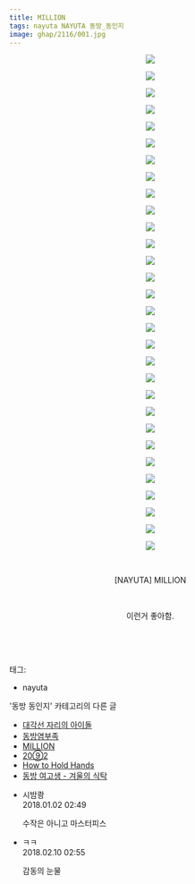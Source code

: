 ```yaml
---
title: MILLION
tags: nayuta NAYUTA 동방_동인지
image: ghap/2116/001.jpg
---
```

<div class="article">
<p style="text-align: center; clear: none; float: none;"><img src="{{ site.nasurl }}/ghap/2116/001.jpg"/></p>
<p style="text-align: center; clear: none; float: none;"><img src="{{ site.nasurl }}/ghap/2116/002.jpg"/></p>
<p style="text-align: center; clear: none; float: none;"><img src="{{ site.nasurl }}/ghap/2116/003.jpg"/></p>
<p style="text-align: center; clear: none; float: none;"><img src="{{ site.nasurl }}/ghap/2116/004.jpg"/></p>
<p style="text-align: center; clear: none; float: none;"><img src="{{ site.nasurl }}/ghap/2116/005.jpg"/></p>
<p style="text-align: center; clear: none; float: none;"><img src="{{ site.nasurl }}/ghap/2116/006.jpg"/></p>
<p style="text-align: center; clear: none; float: none;"><img src="{{ site.nasurl }}/ghap/2116/007.jpg"/></p>
<p style="text-align: center; clear: none; float: none;"><img src="{{ site.nasurl }}/ghap/2116/008.jpg"/></p>
<p style="text-align: center; clear: none; float: none;"><img src="{{ site.nasurl }}/ghap/2116/009.jpg"/></p>
<p style="text-align: center; clear: none; float: none;"><img src="{{ site.nasurl }}/ghap/2116/010.jpg"/></p>
<p style="text-align: center; clear: none; float: none;"><img src="{{ site.nasurl }}/ghap/2116/011.jpg"/></p>
<p style="text-align: center; clear: none; float: none;"><img src="{{ site.nasurl }}/ghap/2116/012.jpg"/></p>
<p style="text-align: center; clear: none; float: none;"><img src="{{ site.nasurl }}/ghap/2116/013.jpg"/></p>
<p style="text-align: center; clear: none; float: none;"><img src="{{ site.nasurl }}/ghap/2116/014.jpg"/></p>
<p style="text-align: center; clear: none; float: none;"><img src="{{ site.nasurl }}/ghap/2116/015.jpg"/></p>
<p style="text-align: center; clear: none; float: none;"><img src="{{ site.nasurl }}/ghap/2116/016.jpg"/></p>
<p style="text-align: center; clear: none; float: none;"><img src="{{ site.nasurl }}/ghap/2116/017.jpg"/></p>
<p style="text-align: center; clear: none; float: none;"><img src="{{ site.nasurl }}/ghap/2116/018.jpg"/></p>
<p style="text-align: center; clear: none; float: none;"><img src="{{ site.nasurl }}/ghap/2116/019.jpg"/></p>
<p style="text-align: center; clear: none; float: none;"><img src="{{ site.nasurl }}/ghap/2116/020.jpg"/></p>
<p style="text-align: center; clear: none; float: none;"><img src="{{ site.nasurl }}/ghap/2116/021.jpg"/></p>
<p style="text-align: center; clear: none; float: none;"><img src="{{ site.nasurl }}/ghap/2116/022.jpg"/></p>
<p style="text-align: center; clear: none; float: none;"><img src="{{ site.nasurl }}/ghap/2116/023.jpg"/></p>
<p style="text-align: center; clear: none; float: none;"><img src="{{ site.nasurl }}/ghap/2116/024.jpg"/></p>
<p style="text-align: center; clear: none; float: none;"><img src="{{ site.nasurl }}/ghap/2116/025.jpg"/></p>
<p style="text-align: center; clear: none; float: none;"><img src="{{ site.nasurl }}/ghap/2116/026.jpg"/></p>
<p style="text-align: center; clear: none; float: none;"><img src="{{ site.nasurl }}/ghap/2116/027.jpg"/></p>
<p style="text-align: center; clear: none; float: none;"><img src="{{ site.nasurl }}/ghap/2116/028.jpg"/></p>
<p style="text-align: center; clear: none; float: none;"><img src="{{ site.nasurl }}/ghap/2116/029.jpg"/></p>
<p style="text-align: center; clear: none; float: none;"><img src="{{ site.nasurl }}/ghap/2116/030.jpg"/></p>
<p style="text-align: center; clear: none; float: none;"><br/></p>
<p style="text-align: center; clear: none; float: none;">[NAYUTA] MILLION</p>
<p style="text-align: center; clear: none; float: none;"><br/></p>
<p style="text-align: center; clear: none; float: none;">이런거 좋아함.</p>
<p><br/></p>
<p><br/></p>
</div><div class="tagTrail">
<p>태그: </p>
<ul>
<li>nayuta</li>
</ul>
</div><div class="another">
<p>'동방 동인지' 카테고리의 다른 글</p>
<ul>
<li><a href="/2016-09-11-ghap_2118">대각선 자리의 아이돌</a></li>
<li><a href="/2016-09-11-ghap_2117">동방염부족</a></li>
<li><a href="/2016-09-11-ghap_2116">MILLION</a></li>
<li><a href="/2016-09-11-ghap_2115">20⑨2</a></li>
<li><a href="/2016-09-11-ghap_2114">How to Hold Hands</a></li>
<li><a href="/2016-09-11-ghap_2113">동방 여고생 - 겨울의 식탁</a></li>
</ul>
</div><div class="cb_module cb_fluid">
<div class="cb_wrt cb_profile">
<div class="comment">
<ul>
<li class="cb_thumb_off" id="comment15164452">
<div class="cb_comment_area">
<div class="cb_info_area">
<div class="cb_section">
<span class="cb_nick_name">시밤쾅</span>
</div>
<div class="cb_section">
<span class="cb_date">2018.01.02 02:49 </span>
</div>
</div>
<div class="cb_dsc_comment">
<p class="cb_dsc">
											수작은 아니고 마스터피스
										</p>
</div>
</div></li>
<li class="cb_thumb_off" id="comment15196427">
<div class="cb_comment_area">
<div class="cb_info_area">
<div class="cb_section">
<span class="cb_nick_name">ㅋㅋ</span>
</div>
<div class="cb_section">
<span class="cb_date">2018.02.10 02:55 </span>
</div>
</div>
<div class="cb_dsc_comment">
<p class="cb_dsc">
											감동의 눈물<br/>
</p>
</div>
</div></li>
</ul>
</div>
</div><!-- commentList close -->
</div>